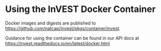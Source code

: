 # Using the InVEST Docker Container

Docker images and digests are published to https://github.com/natcap/invest/pkgs/container/invest.

Guidance for using the container can be found in our API docs at https://invest.readthedocs.io/en/latest/docker.html

